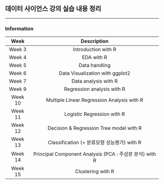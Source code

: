 ## 데이터 사이언스 강의 실습 내용 정리
---

### Information

| Week   | Description    |
| :-----:  | :-----------:    |
| Week 3 | Introduction with R |
| Week 4 | EDA with R |
| Week 5 | Data handling |
| Week 6 | Data Visualization with ggplot2 |
| Week 7 | Data analysis with R |
| Week 9 | Regression analysis with R |
| Week 10 | Multiple Linear Regression Analysis with R |
| Week 11 | Logistic Regression with R |
| Week 12 | Decision & Regression Tree model with R |
| Week 13 | Classification (+ 분류모형 성능평가) with R |
| Week 14 | Principal Component Analysis (PCA : 주성분 분석) with R |
| Week 15 | Clustering with R |
